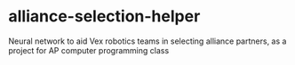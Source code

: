 # alliance-selection-helper
Neural network to aid Vex robotics teams in selecting alliance partners, as a project for AP computer programming class
